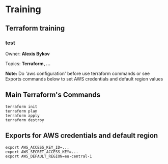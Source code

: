# Training
## Terraform training 
### test

Owner: **Alexis Bykov**

Topics: **Terraform, ...**

**Note:** Do 'aws configuration' before use terraform commands or see Exports commands below to set AWS credentials and default region values

## Main Terraform's Commands

    terraform init
    terraform plan
    terraform apply
    terraform destroy

## Exports for AWS credentials and default region    
    export AWS_ACCESS_KEY_ID=...
    export AWS_SECRET_ACCESS_KEY=...
    export AWS_DEFAULT_REGION=eu-central-1